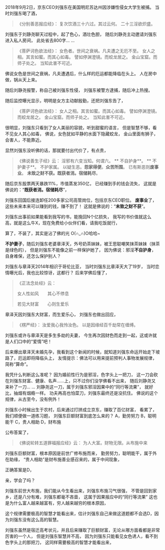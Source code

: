 2018年9月2日，京东CEO刘强东在美国明尼苏达州因涉嫌性侵女大学生被捕。
当时刘强东喝了酒，
> 《分别善恶报应经》：
> 复次饮酒三十六过。其过云何。
> 二十三淫欲炽盛。

刘强东于刘静尧聊天过程中，起了色心，酒壮色胆，
随后刘静尧主动邀请刘强东进入私人房间，
此处省去800字... ...

> 《菩萨诃色欲法经》：
> 女色者。世间之衰祸。凡夫遭之无厄不至。
> 女人之相。其言如蜜。而其心如毒。
> 譬如停渊澄镜。而蛟龙居之。
> 金山宝窟。而师子处之。
> 当知此害不可近。

佛说女色是世间之衰祸，凡夫遭遇后，什么样的厄运都能降临在头上。
人在房中做，锅从天上来。

随后刘静尧报警，称自己被刘强东性侵，
刘强东被警方逮捕，随后冲上热搜。

随后监控曝光显示，明明是女方主动献殷勤，还把刘强东告了，
> 《菩萨诃色欲法经》：
> 女人之相。其言如蜜。而其心如毒。
> 譬如停渊澄镜。而蛟龙居之。
> 金山宝窟。而师子处之。
> 当知此害不可近。

很明显，刘强东只看到了女人美丽的容貌，听到甜蜜的语言，
但是智慧不够，看不见女人其心如毒，
佛说，女色犹如平静的水面下隐藏蛟龙，
金山里面有狮子，
会害人，不能靠近。

显然刘强东没听佛的话，那就要付出代价了，有点贵，
> 《佛说善生子经》云： 
> 淫邪有六变当知。何谓六。
>** 不自护身**。
>** 不护妻子**。
> 不护家属。
> 以疑生恶。**怨家得便**。**众苦所围**。
> 已有斯恶则**废事业**。
> **未致之财不获。既获者消。宿储耗尽**。

随后京东股票两天暴跌11%，市值蒸发350亿，
已经赚到手的钱会流失，
这就是佛说的：“**既获者消。宿储耗尽**”，

刘强东回国后接连卸任200多家公司高管岗位，包括京东CEO职位。
**废事业**了，
这些未来本来可以赚到的钱，赚不到了！
这就是佛说的：“**未致之财不获**”。

刘强东出事前如果能看到我写的书，能挽回N个亿损失，
我写的书价值就这么高，就是这么牛X，现在免费给小伙伴们看，请我吃饭就行，

算了，不装了，其实是沾了佛的光 O(∩_∩)O哈哈~

**不护妻子**，随后刘强东老婆章泽天，外号奶茶妹妹，被王思聪嘲笑抹茶妹妹（抹茶是绿色的），
但是刘强东不能像之前一样保护她了，
因为佛说：邪淫**不自护身**，
自身难保，还怎么保护别人？

刘强东与章泽天2014年相识于哥伦比亚，
当时刘强东比章泽天大了19岁，
当时恋情曝光后，我也比较惊讶，这都行？
后来学佛后懂了，
> 《正法念处经》云：
> 
> 女人性如风　　其心不停息　
> 
> 若见大财富　　心则生爱乐　

章泽天因刘强东大财富，而生爱乐心，
刘强东也做出回应，
> ﻿《楞严经》：
> 汝爱我心我怜汝色。
> 以是因缘经百千劫常在缠缚。

刘强东或许与章泽天是多生多劫的夫妻，
今生再次因财色而走到一起，这或许就是人们口中的“爱情”吧！

后来爆出章泽天未婚先孕，我看到这个新闻的时候，就知道刘强东命运开始走下坡路了，厄运即将降临头上，
友情提示：佛法可以用来提前预判人事物发展规律，简称“算命”。

我凭什么判断这么准呢？
因为婚前性行为是邪淫，色字头上一把刀，
这一刀会砍在刘强东财富、健康、名声......上，只不过你们没学佛看不出来，
随后刘静尧又来补了一刀... ... 
刘静尧这一刀，属于刘强东邪淫因果中的“同行等流果”，
就好比，抽烟有烟瘾一样。
功夫再高也怕菜刀，刘强东最终还是没抗住。
佛说的这个规律，从古至今，没有例外！

刘强东小时候出生于农村，后来通过打拼成立京东，赚取了百亿财富，
看累了，我们顺便做一道练习题，
刘强东巨额财富到底怎么来的？
A，勤劳努力
B，聪明能干
C，贵人相助
D，财布施

公布答案了，
> 《佛说轮转五道罪福报应经》云：
> 为人大富。财物无限。从布施中来 

刘强东巨额财富，根本原因是前世广修布施而来，
勤劳努力，聪明能干，属于外在助缘，
“贵人相助”是财布施善业感召来的，属于中间现象，

正确答案是D，

亲，学会了吗？

刘强东前世大布施，我们能从今生看出来，刘强东布施习气很强，
不管是回到家乡，还是八分有难，刘强东都毫不吝啬，
这属于因果报应中的“同行等流果”
这也是为什么富人越来越富有，穷人越来越穷的根本原因，

这个规律需要极高的智慧才能看出来，估计刘强东自己来做这道题都不会选D，因为刘强东没有这么高的智慧。

刘强东虽然是宿迁高考状元，并且后来赚取了巨额财富，无论从哪方面看都是非常厉害的一个人，
但是刘强东智慧并不高，
因为刘强东只能看见女色诱人，看不到色字头上的那把刀，
这同样需要极高的智慧才能看出来，






